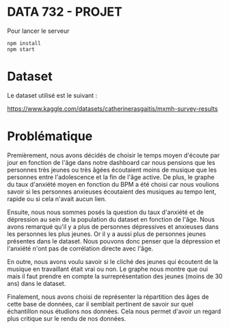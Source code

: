 # DATA 732 - PROJET

Pour lancer le serveur

```shell
npm install
npm start
```

# Dataset

Le dataset utilisé est le suivant :

https://www.kaggle.com/datasets/catherinerasgaitis/mxmh-survey-results


# Problématique

Premièrement, nous avons décidés de choisir le temps moyen d'écoute par jour en fonction de l'âge dans notre dashboard car nous pensions que les personnes très jeunes ou très âgées écoutaient moins de musique que les personnes entre l'adolescence et la fin de l'âge active.
De plus, le graphe du taux d'anxiété moyen en fonction du BPM a été choisi car nous voulions savoir si les personnes anxieuses écoutaient des musiques au tempo lent, rapide ou si cela n'avait aucun lien.

Ensuite, nous nous sommes posés la question du taux d'anxiété et de dépression au sein de la population du dataset en fonction de l'âge. 
Nous avons remarqué qu'il y a plus de personnes dépressives et anxieuses dans les personnes les plus jeunes. 
Or il y a aussi plus de personnes jeunes présentes dans le dataset.
Nous pouvons donc penser que la dépression et l'anxiété n'ont pas de corrélation directe avec l'âge.

En outre, nous avons voulu savoir si le cliché des jeunes qui écoutent de la musique en travaillant était vrai ou non. Le graphe nous montre que oui mais il faut prendre en compte la surreprésentation des jeunes (moins de 30 ans) dans le dataset.

Finalement, nous avons choisi de représenter la répartition des âges de cette base de données, car il semblait pertinent de savoir sur quel échantillon nous étudions nos données.
Cela nous permet d'avoir un regard plus critique sur le rendu de nos données.
